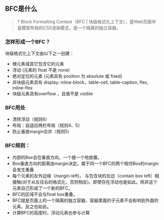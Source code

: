 ## BFC是什么

>? Block Formatting Context（BFC | 块级格式化上下文），是Web页面中盒模型布局的CSS渲染模式，是一个隔离的独立容器。 

### 怎样形成一个BFC？
块级格式化上下文由以下之一创建：

+ 根元素或其它包含它的元素
+ 浮动 (元素的 float 不是 none)
+ 绝对定位的元素 (元素具有 position 为 absolute 或 fixed)
+ 非块级元素具有 display: inline-block，table-cell, table-caption, flex, inline-flex
+ 块级元素具有overflow ，且值不是 visible

### BFC用处

+ 清除浮动（规则6）
+ 布局：自适应两栏布局（规则4、5）
+ 防止垂直margin合并（规则5）

### BFC规则：

+ 内部的Box会在垂直方向，一个接一个地放置。
+ Box垂直方向的距离由margin决定。属于同一个BFC的两个相邻Box的margin会发生重叠
+ 每个元素的左外边缘（margin-left)， 与包含块的左边（contain box left）相接触(对于从左往右的格式化，否则相反)。即使存在浮动也是如此。除非这个元素自己形成了一个新的BFC。
+ BFC的区域不会与float box重叠。
+ BFC就是页面上的一个隔离的独立容器，容器里面的子元素不会影响到外面的元素。反之也如此。
+ 计算BFC的高度时，浮动元素也参与计算
